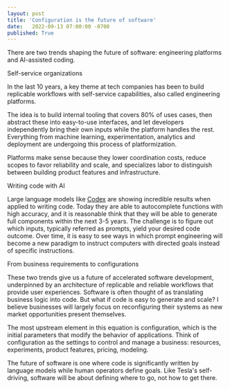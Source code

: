 ```yaml
---
layout: post
title: 'Configuration is the future of software'
date:   2022-09-13 07:00:00 -0700
published: True 
---
```


There are two trends shaping the future of software: engineering platforms and AI-assisted coding.

Self-service organizations

In the last 10 years, a key theme at tech companies has been to build replicable workflows with self-service capabilities, also called engineering platforms. 

The idea is to build internal tooling that covers 80% of uses cases, then abstract these into easy-to-use interfaces, and let developers independently bring their own inputs while the platform handles the rest. Everything from machine learning, experimentation, analytics and deployment are undergoing this process of platformization.

Platforms make sense because they lower coordination costs, reduce scopes to favor reliability and scale, and specializes labor to distinguish between building product features and infrastructure. 

Writing code with AI 

Large language models like [Codex](https://openai.com/blog/openai-codex/) are showing incredible results when applied to writing code. Today they are able to autocomplete functions with high accuracy, and it is reasonable think that they will be able to generate full components within the next 3-5 years. The challenge is to figure out which inputs, typically referred as prompts, yield your desired code outcome. Over time, it is easy to see ways in which prompt engineering will become a new paradigm to instruct computers with directed goals instead of specific instructions.

From business requirements to configurations

These two trends give us a future of accelerated software development, underpinned by an architecture of replicable and reliable workflows that provide user experiences. 
Software is often thought of as translating business logic into code. But what if code is easy to generate and scale? I believe businesses will largely focus on reconfiguring their systems as new market opportunities present themselves.

The most upstream element in this equation is configuration, which is the initial parameters that modify the behavior of applications. Think of configuration as the settings to control and manage a business: resources, experiments, product features, pricing, modeling.

The future of software is one where code is significantly written by language models while human operators define goals. Like Tesla's self-driving, software will be about defining where to go, not how to get there. 

